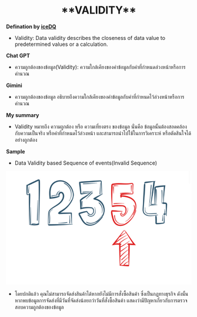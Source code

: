 <center><h1>**VALIDITY**</h1></center>  

**Defination by [iceDQ](https://icedq.com/6-data-quality-dimensions#validity)**

- Validity: Data validity describes the closeness of data value to predetermined values or a calculation.

**Chat GPT**

- ความถูกต้องของข้อมูล(Validity): ความใกล้เคียงของค่าข้อมูลกับค่าที่กำหนดล่วงหน้าหรือการคำนวณ

**Gimini**

- ความถูกต้องของข้อมูล อธิบายถึงความใกล้เคียงของค่าข้อมูลกับค่าที่กำหนดไว้ล่วงหน้าหรือการคำนวณ

**My summary**

- Validity หมายถึง ความถูกต้อง หรือ ความเที่ยงตรง ของข้อมูล นั่นคือ ข้อมูลนั้นต้องสอดคล้องกับความเป็นจริง หรือค่าที่กำหนดไว้ล่วงหน้า และสามารถนำไปใช้ในการวิเคราะห์ หรือตัดสินใจได้อย่างถูกต้อง

**Sample**

- Data Validity based Sequence of events(Invalid Sequence)
  
 ![sample](img/validity.jpg)

- โดยปกติแล้ว คุณไม่สามารถจัดส่งสินค้าได้หากยังไม่มีการสั่งซื้อสินค้า ซึ่งเป็นกฎทางธุรกิจ ดังนั้น หากพบข้อมูลการจัดส่งที่มีวันที่จัดส่งน้อยกว่าวันที่สั่งซื้อสินค้า แสดงว่ามีปัญหาเกี่ยวกับการตรวจสอบความถูกต้องของข้อมูล
